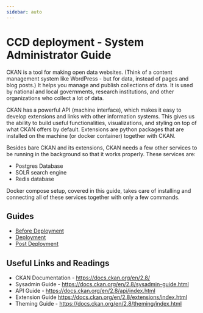 ```yaml
---
sidebar: auto
---
```


# CCD deployment - System Administrator Guide

CKAN is a tool for making open data websites. (Think of a content management system like WordPress - but for data, instead of pages and blog posts.) It helps you manage and publish collections of data. It is used by national and local governments, research institutions, and other organizations who collect a lot of data.

CKAN has a powerful API (machine interface), which makes it easy to develop extensions and links with other information systems. This gives us the ability to build useful functionalities, visualizations, and styling on top of what CKAN offers by default. Extensions are python packages that are installed on the machine (or docker container) together with CKAN.

Besides bare CKAN and its extensions, CKAN needs a few other services to be running in the background so that it works properly. These services are:

- Postgres Database
- SOLR search engine
- Redis database

Docker compose setup, covered in this guide, takes care of installing and connecting all of these services together with only a few commands.

## Guides

- [Before Deployment](/migration/ccd/before-deployment)
- [Deployment](/migration/ccd/deployment)
- [Post Deployment](/migration/ccd/post-deployment)

## Useful Links and Readings

- CKAN Documentation - https://docs.ckan.org/en/2.8/
- Sysadmin Guide - https://docs.ckan.org/en/2.8/sysadmin-guide.html
- API Guide - https://docs.ckan.org/en/2.8/api/index.html
- Extension Guide https://docs.ckan.org/en/2.8/extensions/index.html
- Theming Guide - https://docs.ckan.org/en/2.8/theming/index.html
